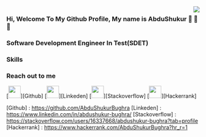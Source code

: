 <img src ="https://media.giphy.com/media/qgQUggAC3Pfv687qPC/giphy.gif" align="right">

### Hi, Welcome To My Github Profile, My name is AbduShukur 👋 👋 👋 

### Software Development Engineer In Test(SDET)

### Skills

### Reach out to me
[<img height="32" width="32" src="https://unpkg.com/simple-icons@v6/icons/Github.svg" />][Github]
[<img height="32" width="32" src="https://unpkg.com/simple-icons@v6/icons/Linkeden.svg" />][Linkeden]
[<img height="32" width="32" src="https://unpkg.com/simple-icons@v6/icons/Stackoverflow.svg" />][Stackoverflow]
[<img height="32" width="32" src="https://unpkg.com/simple-icons@v6/icons/Hackerrank.svg" />][Hackerrank]

[Github] : https://github.com/AbduShukurBughra
[Linkeden] : https://www.linkedin.com/in/abdushukur-bughra/
[Stackoverflow] : https://stackoverflow.com/users/16337668/abdushukur-bughra?tab=profile
[Hackerrank] : https://www.hackerrank.com/AbduShukurBughra?hr_r=1
<!--
**AbduShukurBughra/ABduShukurBughra** is a ✨ _special_ ✨ repository because its `README.md` (this file) appears on your GitHub profile.

Here are some ideas to get you started:

- 🔭 I’m currently working on ...
- 🌱 I’m currently learning ...
- 👯 I’m looking to collaborate on ...
- 🤔 I’m looking for help with ...
- 💬 Ask me about ...
- 📫 How to reach me: ...
- 😄 Pronouns: ...
- ⚡ Fun fact: ...
-->
